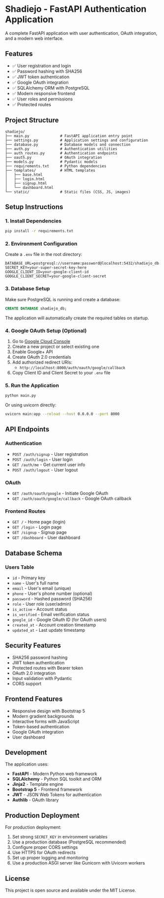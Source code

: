 # Shadiejo - FastAPI Authentication Application

A complete FastAPI application with user authentication, OAuth integration, and a modern web interface.

## Features

- ✅ User registration and login
- ✅ Password hashing with SHA256
- ✅ JWT token authentication
- ✅ Google OAuth integration
- ✅ SQLAlchemy ORM with PostgreSQL
- ✅ Modern responsive frontend
- ✅ User roles and permissions
- ✅ Protected routes

## Project Structure

```
shadiejo/
├── main.py              # FastAPI application entry point
├── settings.py          # Application settings and configuration
├── database.py          # Database models and connection
├── auth.py              # Authentication utilities
├── auth_routes.py       # Authentication endpoints
├── oauth.py             # OAuth integration
├── models.py            # Pydantic models
├── requirements.txt     # Python dependencies
├── templates/           # HTML templates
│   ├── base.html
│   ├── login.html
│   ├── signup.html
│   └── dashboard.html
└── static/              # Static files (CSS, JS, images)
```

## Setup Instructions

### 1. Install Dependencies

```bash
pip install -r requirements.txt
```

### 2. Environment Configuration

Create a `.env` file in the root directory:

```env
DATABASE_URL=postgresql://username:password@localhost:5432/shadiejo_db
SECRET_KEY=your-super-secret-key-here
GOOGLE_CLIENT_ID=your-google-client-id
GOOGLE_CLIENT_SECRET=your-google-client-secret
```

### 3. Database Setup

Make sure PostgreSQL is running and create a database:

```sql
CREATE DATABASE shadiejo_db;
```

The application will automatically create the required tables on startup.

### 4. Google OAuth Setup (Optional)

1. Go to [Google Cloud Console](https://console.cloud.google.com/)
2. Create a new project or select existing one
3. Enable Google+ API
4. Create OAuth 2.0 credentials
5. Add authorized redirect URIs:
   - `http://localhost:8000/auth/oauth/google/callback`
6. Copy Client ID and Client Secret to your `.env` file

### 5. Run the Application

```bash
python main.py
```

Or using uvicorn directly:

```bash
uvicorn main:app --reload --host 0.0.0.0 --port 8000
```

## API Endpoints

### Authentication
- `POST /auth/signup` - User registration
- `POST /auth/login` - User login
- `GET /auth/me` - Get current user info
- `POST /auth/logout` - User logout

### OAuth
- `GET /auth/oauth/google` - Initiate Google OAuth
- `GET /auth/oauth/google/callback` - Google OAuth callback

### Frontend Routes
- `GET /` - Home page (login)
- `GET /login` - Login page
- `GET /signup` - Signup page
- `GET /dashboard` - User dashboard

## Database Schema

### Users Table
- `id` - Primary key
- `name` - User's full name
- `email` - User's email (unique)
- `phone` - User's phone number (optional)
- `password` - Hashed password (SHA256)
- `role` - User role (user/admin)
- `is_active` - Account status
- `is_verified` - Email verification status
- `google_id` - Google OAuth ID (for OAuth users)
- `created_at` - Account creation timestamp
- `updated_at` - Last update timestamp

## Security Features

- SHA256 password hashing
- JWT token authentication
- Protected routes with Bearer token
- OAuth 2.0 integration
- Input validation with Pydantic
- CORS support

## Frontend Features

- Responsive design with Bootstrap 5
- Modern gradient backgrounds
- Interactive forms with JavaScript
- Token-based authentication
- Google OAuth integration
- User dashboard

## Development

The application uses:
- **FastAPI** - Modern Python web framework
- **SQLAlchemy** - Python SQL toolkit and ORM
- **Jinja2** - Template engine
- **Bootstrap 5** - Frontend framework
- **JWT** - JSON Web Tokens for authentication
- **Authlib** - OAuth library

## Production Deployment

For production deployment:

1. Set strong `SECRET_KEY` in environment variables
2. Use a production database (PostgreSQL recommended)
3. Configure proper CORS settings
4. Use HTTPS for OAuth redirects
5. Set up proper logging and monitoring
6. Use a production ASGI server like Gunicorn with Uvicorn workers

## License

This project is open source and available under the MIT License.
